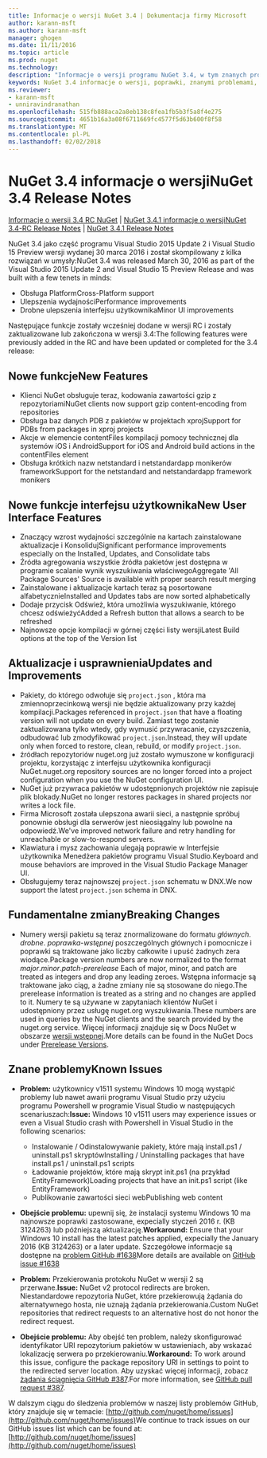 ```yaml
---
title: Informacje o wersji NuGet 3.4 | Dokumentacja firmy Microsoft
author: karann-msft
ms.author: karann-msft
manager: ghogen
ms.date: 11/11/2016
ms.topic: article
ms.prod: nuget
ms.technology: 
description: "Informacje o wersji programu NuGet 3.4, w tym znanych problemów, poprawki, dodatkowe funkcje i dcr."
keywords: NuGet 3.4 informacje o wersji, poprawki, znanymi problemami, nowe funkcje, dcr
ms.reviewer:
- karann-msft
- unniravindranathan
ms.openlocfilehash: 515fb888aca2a8eb138c8fea1fb5b3f5a8f4e275
ms.sourcegitcommit: 4651b16a3a08f6711669fc4577f5d63b600f8f58
ms.translationtype: MT
ms.contentlocale: pl-PL
ms.lasthandoff: 02/02/2018
---
```

# <a name="nuget-34-release-notes"></a><span data-ttu-id="2a99b-104">NuGet 3.4 informacje o wersji</span><span class="sxs-lookup"><span data-stu-id="2a99b-104">NuGet 3.4 Release Notes</span></span>

<span data-ttu-id="2a99b-105">[Informacje o wersji 3.4 RC NuGet](../release-notes/nuget-3.4-RC.md) | [NuGet 3.4.1 informacje o wersji](../release-notes/nuget-3.4.1.md)</span><span class="sxs-lookup"><span data-stu-id="2a99b-105">[NuGet 3.4-RC Release Notes](../release-notes/nuget-3.4-RC.md) | [NuGet 3.4.1 Release Notes](../release-notes/nuget-3.4.1.md)</span></span>

<span data-ttu-id="2a99b-106">NuGet 3.4 jako część programu Visual Studio 2015 Update 2 i Visual Studio 15 Preview wersji wydanej 30 marca 2016 i został skompilowany z kilka rozwiązań w umysły:</span><span class="sxs-lookup"><span data-stu-id="2a99b-106">NuGet 3.4 was released March 30, 2016 as part of the Visual Studio 2015 Update 2 and Visual Studio 15 Preview Release and was built with a few tenets in minds:</span></span>

*  <span data-ttu-id="2a99b-107">Obsługa Platform</span><span class="sxs-lookup"><span data-stu-id="2a99b-107">Cross-Platform support</span></span>
*  <span data-ttu-id="2a99b-108">Ulepszenia wydajności</span><span class="sxs-lookup"><span data-stu-id="2a99b-108">Performance improvements</span></span>
*  <span data-ttu-id="2a99b-109">Drobne ulepszenia interfejsu użytkownika</span><span class="sxs-lookup"><span data-stu-id="2a99b-109">Minor UI improvements</span></span>

<span data-ttu-id="2a99b-110">Następujące funkcje zostały wcześniej dodane w wersji RC i zostały zaktualizowane lub zakończona w wersji 3.4:</span><span class="sxs-lookup"><span data-stu-id="2a99b-110">The following features were previously added in the RC and have been updated or completed for the 3.4 release:</span></span>

## <a name="new-features"></a><span data-ttu-id="2a99b-111">Nowe funkcje</span><span class="sxs-lookup"><span data-stu-id="2a99b-111">New Features</span></span>

* <span data-ttu-id="2a99b-112">Klienci NuGet obsługuje teraz, kodowania zawartości gzip z repozytoriami</span><span class="sxs-lookup"><span data-stu-id="2a99b-112">NuGet clients now support gzip content-encoding from repositories</span></span>
* <span data-ttu-id="2a99b-113">Obsługa baz danych PDB z pakietów w projektach xproj</span><span class="sxs-lookup"><span data-stu-id="2a99b-113">Support for PDBs from packages in xproj projects</span></span>
* <span data-ttu-id="2a99b-114">Akcje w elemencie contentFiles kompilacji pomocy technicznej dla systemów iOS i Android</span><span class="sxs-lookup"><span data-stu-id="2a99b-114">Support for iOS and Android build actions in the contentFiles element</span></span>
* <span data-ttu-id="2a99b-115">Obsługa krótkich nazw netstandard i netstandardapp monikerów framework</span><span class="sxs-lookup"><span data-stu-id="2a99b-115">Support for the netstandard and netstandardapp framework monikers</span></span>

## <a name="new-user-interface-features"></a><span data-ttu-id="2a99b-116">Nowe funkcje interfejsu użytkownika</span><span class="sxs-lookup"><span data-stu-id="2a99b-116">New User Interface Features</span></span>

* <span data-ttu-id="2a99b-117">Znaczący wzrost wydajności szczególnie na kartach zainstalowane aktualizacje i Konsoliduj</span><span class="sxs-lookup"><span data-stu-id="2a99b-117">Significant performance improvements especially on the Installed, Updates, and Consolidate tabs</span></span>
* <span data-ttu-id="2a99b-118">Źródła agregowania wszystkie źródła pakietów jest dostępna w programie scalanie wynik wyszukiwania właściwego</span><span class="sxs-lookup"><span data-stu-id="2a99b-118">Aggregate 'All Package Sources' Source is available with proper search result merging</span></span>
* <span data-ttu-id="2a99b-119">Zainstalowane i aktualizacje kartach teraz są posortowane alfabetycznie</span><span class="sxs-lookup"><span data-stu-id="2a99b-119">Installed and Updates tabs are now sorted alphabetically</span></span>
* <span data-ttu-id="2a99b-120">Dodaje przycisk Odśwież, która umożliwia wyszukiwanie, którego chcesz odświeżyć</span><span class="sxs-lookup"><span data-stu-id="2a99b-120">Added a Refresh button that allows a search to be refreshed</span></span>
* <span data-ttu-id="2a99b-121">Najnowsze opcje kompilacji w górnej części listy wersji</span><span class="sxs-lookup"><span data-stu-id="2a99b-121">Latest Build options at the top of the Version list</span></span>

## <a name="updates-and-improvements"></a><span data-ttu-id="2a99b-122">Aktualizacje i usprawnienia</span><span class="sxs-lookup"><span data-stu-id="2a99b-122">Updates and Improvements</span></span>

* <span data-ttu-id="2a99b-123">Pakiety, do którego odwołuje się `project.json` , która ma zmiennoprzecinkową wersji nie będzie aktualizowany przy każdej kompilacji.</span><span class="sxs-lookup"><span data-stu-id="2a99b-123">Packages referenced in `project.json` that have a floating version will not update on every build.</span></span> <span data-ttu-id="2a99b-124">Zamiast tego zostanie zaktualizowana tylko wtedy, gdy wymusić przywracanie, czyszczenia, odbudować lub zmodyfikować `project.json`.</span><span class="sxs-lookup"><span data-stu-id="2a99b-124">Instead, they will update only when forced to restore, clean, rebuild, or modify `project.json`.</span></span>
* <span data-ttu-id="2a99b-125">źródłach repozytoriów nuget.org już zostało wymuszone w konfiguracji projektu, korzystając z interfejsu użytkownika konfiguracji NuGet.</span><span class="sxs-lookup"><span data-stu-id="2a99b-125">nuget.org repository sources are no longer forced into a project configuration when you use the NuGet configuration UI.</span></span>
* <span data-ttu-id="2a99b-126">NuGet już przywraca pakietów w udostępnionych projektów nie zapisuje plik blokady.</span><span class="sxs-lookup"><span data-stu-id="2a99b-126">NuGet no longer restores packages in shared projects nor writes a lock file.</span></span>
* <span data-ttu-id="2a99b-127">Firma Microsoft została ulepszona awarii sieci, a następnie spróbuj ponownie obsługi dla serwerów jest nieosiągalny lub powolne na odpowiedź.</span><span class="sxs-lookup"><span data-stu-id="2a99b-127">We've improved network failure and retry handling for unreachable or slow-to-respond servers.</span></span>
* <span data-ttu-id="2a99b-128">Klawiatura i mysz zachowania ulegają poprawie w Interfejsie użytkownika Menedżera pakietów programu Visual Studio.</span><span class="sxs-lookup"><span data-stu-id="2a99b-128">Keyboard and mouse behaviors are improved in the Visual Studio Package Manager UI.</span></span>
* <span data-ttu-id="2a99b-129">Obsługujemy teraz najnowszej `project.json` schematu w DNX.</span><span class="sxs-lookup"><span data-stu-id="2a99b-129">We now support the latest `project.json` schema in DNX.</span></span>

## <a name="breaking-changes"></a><span data-ttu-id="2a99b-130">Fundamentalne zmiany</span><span class="sxs-lookup"><span data-stu-id="2a99b-130">Breaking Changes</span></span>

* <span data-ttu-id="2a99b-131">Numery wersji pakietu są teraz znormalizowane do formatu *głównych*. *drobne*. *poprawka*-*wstępnej* poszczególnych głównych i pomocnicze i poprawki są traktowane jako liczby całkowite i upuść żadnych zera wiodące.</span><span class="sxs-lookup"><span data-stu-id="2a99b-131">Package version numbers are now normalized to the format *major*.*minor*.*patch*-*prerelease*   Each of major, minor, and patch are treated as integers and drop any leading zeroes.</span></span>  <span data-ttu-id="2a99b-132">Wstępna informacje są traktowane jako ciąg, a żadne zmiany nie są stosowane do niego.</span><span class="sxs-lookup"><span data-stu-id="2a99b-132">The prerelease information is treated as a string and no changes are applied to it.</span></span> <span data-ttu-id="2a99b-133">Numery te są używane w zapytaniach klientów NuGet i udostępniony przez usługę nuget.org wyszukiwania.</span><span class="sxs-lookup"><span data-stu-id="2a99b-133">These numbers are used in queries by the NuGet clients and the search provided by the nuget.org service.</span></span>  <span data-ttu-id="2a99b-134">Więcej informacji znajduje się w Docs NuGet w obszarze [wersji wstępnej](../create-packages/prerelease-packages.md).</span><span class="sxs-lookup"><span data-stu-id="2a99b-134">More details can be found in the NuGet Docs under [Prerelease Versions](../create-packages/prerelease-packages.md).</span></span>

## <a name="known-issues"></a><span data-ttu-id="2a99b-135">Znane problemy</span><span class="sxs-lookup"><span data-stu-id="2a99b-135">Known Issues</span></span>

* <span data-ttu-id="2a99b-136">**Problem:** użytkownicy v1511 systemu Windows 10 mogą wystąpić problemy lub nawet awarii programu Visual Studio przy użyciu programu Powershell w programie Visual Studio w następujących scenariuszach:</span><span class="sxs-lookup"><span data-stu-id="2a99b-136">**Issue:** Windows 10 v1511 users may experience issues or even a Visual Studio crash with Powershell in Visual Studio in the following scenarios:</span></span>
    * <span data-ttu-id="2a99b-137">Instalowanie / Odinstalowywanie pakiety, które mają install.ps1 / uninstall.ps1 skryptów</span><span class="sxs-lookup"><span data-stu-id="2a99b-137">Installing / Uninstalling packages that have install.ps1 / uninstall.ps1 scripts</span></span>
    * <span data-ttu-id="2a99b-138">Ładowanie projektów, które mają skrypt init.ps1 (na przykład EntityFramework)</span><span class="sxs-lookup"><span data-stu-id="2a99b-138">Loading projects that have an init.ps1 script (like EntityFramework)</span></span>
    * <span data-ttu-id="2a99b-139">Publikowanie zawartości sieci web</span><span class="sxs-lookup"><span data-stu-id="2a99b-139">Publishing web content</span></span>

* <span data-ttu-id="2a99b-140">**Obejście problemu:** upewnij się, że instalacji systemu Windows 10 ma najnowsze poprawki zastosowane, expecially styczeń 2016 r. (KB 3124263) lub późniejszą aktualizację.</span><span class="sxs-lookup"><span data-stu-id="2a99b-140">**Workaround:** Ensure that your Windows 10 install has the latest patches applied, expecially the January 2016 (KB 3124263) or a later update.</span></span>  <span data-ttu-id="2a99b-141">Szczegółowe informacje są dostępne na [problem GitHub #1638](http://github.com/nuget/home/issues/1638)</span><span class="sxs-lookup"><span data-stu-id="2a99b-141">More details are available on [GitHub issue #1638](http://github.com/nuget/home/issues/1638)</span></span>

* <span data-ttu-id="2a99b-142">**Problem:** Przekierowania protokołu NuGet w wersji 2 są przerwane.</span><span class="sxs-lookup"><span data-stu-id="2a99b-142">**Issue:** NuGet v2 protocol redirects are broken.</span></span>
<span data-ttu-id="2a99b-143">Niestandardowe repozytoria NuGet, które przekierowują żądania do alternatywnego hosta, nie uznają żądania przekierowania.</span><span class="sxs-lookup"><span data-stu-id="2a99b-143">Custom NuGet repositories that redirect requests to an alternative host do not honor the redirect request.</span></span>
* <span data-ttu-id="2a99b-144">**Obejście problemu:** Aby obejść ten problem, należy skonfigurować identyfikator URI repozytorium pakietów w ustawieniach, aby wskazać lokalizację serwera po przekierowaniu.</span><span class="sxs-lookup"><span data-stu-id="2a99b-144">**Workaround:**  To work around this issue, configure the package repository URI in settings to point to the redirected server location.</span></span>
<span data-ttu-id="2a99b-145">Aby uzyskać więcej informacji, zobacz [żądania ściągnięcia GitHub #387](https://github.com/NuGet/NuGet.Client/pull/387).</span><span class="sxs-lookup"><span data-stu-id="2a99b-145">For more information, see [GitHub pull request #387](https://github.com/NuGet/NuGet.Client/pull/387).</span></span>

<span data-ttu-id="2a99b-146">W dalszym ciągu do śledzenia problemów w naszej listy problemów GitHub, który znajduje się w temacie: [http://github.com/nuget/home/issues](http://github.com/nuget/home/issues)</span><span class="sxs-lookup"><span data-stu-id="2a99b-146">We continue to track issues on our GitHub issues list which can be found at: [http://github.com/nuget/home/issues](http://github.com/nuget/home/issues)</span></span>
